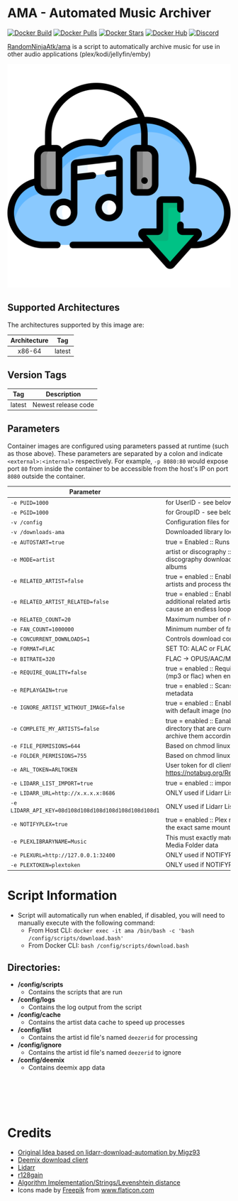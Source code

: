 # AMA - Automated Music Archiver
[![Docker Build](https://img.shields.io/docker/cloud/automated/randomninjaatk/ama?style=flat-square)](https://hub.docker.com/r/randomninjaatk/ama)
[![Docker Pulls](https://img.shields.io/docker/pulls/randomninjaatk/ama?style=flat-square)](https://hub.docker.com/r/randomninjaatk/ama)
[![Docker Stars](https://img.shields.io/docker/stars/randomninjaatk/ama?style=flat-square)](https://hub.docker.com/r/randomninjaatk/ama)
[![Docker Hub](https://img.shields.io/badge/Open%20On-DockerHub-blue?style=flat-square)](https://hub.docker.com/r/randomninjaatk/ama)
[![Discord](https://img.shields.io/discord/747100476775858276.svg?style=flat-square&label=Discord&logo=discord)](https://discord.gg/JumQXDc "realtime support / chat with the community." )

[RandomNinjaAtk/ama](https://github.com/RandomNinjaAtk/docker-ama) is a script to automatically archive music for use in other audio applications (plex/kodi/jellyfin/emby) 

[![RandomNinjaAtk/ama](https://raw.githubusercontent.com/RandomNinjaAtk/unraid-templates/master/randomninjaatk/img/ama.png)](https://github.com/RandomNinjaAtk/docker-ama)

## Supported Architectures

The architectures supported by this image are:

| Architecture | Tag |
| :----: | --- |
| x86-64 | latest |

## Version Tags

| Tag | Description |
| :----: | --- |
| latest | Newest release code |


## Parameters

Container images are configured using parameters passed at runtime (such as those above). These parameters are separated by a colon and indicate `<external>:<internal>` respectively. For example, `-p 8080:80` would expose port `80` from inside the container to be accessible from the host's IP on port `8080` outside the container.

| Parameter | Function |
| --- | --- |
| `-e PUID=1000` | for UserID - see below for explanation |
| `-e PGID=1000` | for GroupID - see below for explanation |
| `-v /config` | Configuration files for AMA |
| `-v /downloads-ama` | Downloaded library location |
| `-e AUTOSTART=true` | true = Enabled :: Runs script automatically on startup |
| `-e MODE=artist` | artist or discography :: artist mode downloads all albums listed as that artist, discography downloads all albums listed as that artist and featured in albums |
| `-e RELATED_ARTIST=false` | true = enabled :: Enabling this lets the script crawl your artist list for related artists and process them |
| `-e RELATED_ARTIST_RELATED=false` | true = enabled :: Enabling this lets the script crawl your related artists for additional related artists and process them accordingly :: WARNING this will cause an endless loop (spider crawling) until no more are found... |
| `-e RELATED_COUNT=20` | Maximum number of related artists to import per artist (20 is max) |
| `-e FAN_COUNT=1000000` | Minimum number of fans required for processing |
| `-e CONCURRENT_DOWNLOADS=1` | Controls download concurrency |
| `-e FORMAT=FLAC` | SET TO: ALAC or FLAC or AAC or MP3 or OPUS |
| `-e BITRATE=320` | FLAC -> OPUS/AAC/MP3 will be converted using this bitrate |
| `-e REQUIRE_QUALITY=false` | true = enabled :: Requires all downloaded files match target file extension (mp3 or flac) when enabled |
| `-e REPLAYGAIN=true` | true = enabled :: Scans and analyzes files to add replaygain tags to song metadata |
| `-e IGNORE_ARTIST_WITHOUT_IMAGE=false` | true = enabled :: Enabling this will prevent downloading albums from artists with default image (non-unique) |
| `-e COMPLETE_MY_ARTISTS=false` | true = enabled :: Eanabling this will add artist id's found in the library directory that are currently not in your list. This will then allow the script archive them accordingly :: !!!WARNING!!! Could cause an endless loop! |
| `-e FILE_PERMISIONS=644` | Based on chmod linux permissions |
| `-e FOLDER_PERMISIONS=755` | Based on chmod linux permissions |
| `-e ARL_TOKEN=ARLTOKEN` | User token for dl client, for instructions to obtain token: https://notabug.org/RemixDevs/DeezloaderRemix/wiki/Login+via+userToken |
| `-e LIDARR_LIST_IMPORT=true` | true = enabled :: imports artist list from lidarr |
| `-e LIDARR_URL=http://x.x.x.x:8686` | ONLY used if Lidarr List Import is enabled... |
| `-e LIDARR_API_KEY=08d108d108d108d108d108d108d108d1` | ONLY used if Lidarr List Import is enabled... |
| `-e NOTIFYPLEX=true` | true = enabled :: Plex must have a library added and be configured to use the exact same mount point (/downloads-ama) |
| `-e PLEXLIBRARYNAME=Music` | This must exactly match the name of the Plex Library that contains the Lidarr Media Folder data |
| `-e PLEXURL=http://127.0.0.1:32400` | ONLY used if NOTIFYPLEX is enabled... |
| `-e PLEXTOKEN=plextoken` | ONLY used if NOTIFYPLEX is enabled... |



# Script Information
* Script will automatically run when enabled, if disabled, you will need to manually execute with the following command:
  * From Host CLI: `docker exec -it ama /bin/bash -c 'bash /config/scripts/download.bash'`
  * From Docker CLI: `bash /config/scripts/download.bash`
  
## Directories:
* <strong>/config/scripts</strong>
  * Contains the scripts that are run
* <strong>/config/logs</strong>
  * Contains the log output from the script
* <strong>/config/cache</strong>
  * Contains the artist data cache to speed up processes
* <strong>/config/list</strong>
  * Contains the artist id file's named `deezerid` for processing
* <strong>/config/ignore</strong>
  * Contains the artist id file's named `deezerid` to ignore
* <strong>/config/deemix</strong>
  * Contains deemix app data
  
<br />
<br />
<br />
<br /> 


# Credits
- [Original Idea based on lidarr-download-automation by Migz93](https://github.com/Migz93/lidarr-download-automation)
- [Deemix download client](https://deemix.app/)
- [Lidarr](https://lidarr.audio/)
- [r128gain](https://github.com/desbma/r128gain)
- [Algorithm Implementation/Strings/Levenshtein distance](https://en.wikibooks.org/wiki/Algorithm_Implementation/Strings/Levenshtein_distance)
- Icons made by <a href="http://www.freepik.com/" title="Freepik">Freepik</a> from <a href="https://www.flaticon.com/" title="Flaticon"> www.flaticon.com</a>
